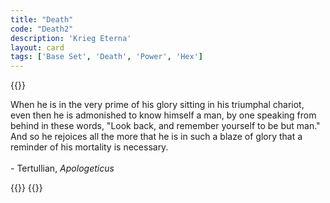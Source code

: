 ```yaml
---
title: "Death"
code: "Death2"
description: 'Krieg Eterna'
layout: card
tags: ['Base Set', 'Death', 'Power', 'Hex']
---
```

{{<card-detail-page code="Death2" artwork="Juno's arrival in Hades by Jan Brueghel the Younger (1678)">}}
<p>
When he is in the very prime of his glory sitting in his triumphal
chariot, even then he is admonished to know himself a man, by
one speaking from behind in these words, "Look back, and remember
yourself to be but man." And so he rejoices all the more that he is in such a blaze of glory that a reminder of his mortality is necessary.
<br>
<br>
- Tertullian, <i>Apologeticus</i> 
</p>
{{<card-detail-image file="vanitas.jpg" caption="Vanitas by Philippe de Champaigne (1671)">}}
{{</card-detail-page>}}
